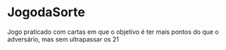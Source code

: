 # JogodaSorte
Jogo  praticado com cartas em que o objetivo é ter mais pontos do que o adversário, mas sem ultrapassar os 21
